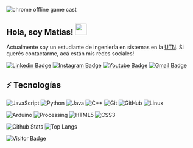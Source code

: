 
![chrome offline game cast](https://github.com/wayou/t-rex-runner/blob/gh-pages/assets/screenshot.gif)
## Hola, soy Matías! <img src="https://raw.githubusercontent.com/aemmadi/aemmadi/master/wave.gif" width="30px">

Actualmente soy un estudiante de ingeniería en sistemas en la [UTN](https://www.utn.edu.ar/es/).
Si querés contactarme, acá están mis redes sociales!

[![Linkedin Badge](https://img.shields.io/badge/-MatíasBoldrini-blue?style=flat-square&logo=Linkedin&logoColor=white&link=https://www.linkedin.com/in/matías-boldrini-93b146192/)]( https://www.linkedin.com/in/matías-boldrini-93b146192/)
[![Instagram Badge](https://img.shields.io/badge/-matibol_16-purple?style=flat-square&logo=instagram&logoColor=white&link=https://www.instagram.com/matibol_16/)](https://www.instagram.com/matibol_16/)
[![Youtube Badge](https://img.shields.io/badge/-MatíasBoldrini-darkred?style=flat-square&logo=youtube&logoColor=white&link=https://www.youtube.com/channel/UChnXf3O49gMiyDc_RhVcP7w)](https://www.youtube.com/channel/UChnXf3O49gMiyDc_RhVcP7w)
[![Gmail Badge](https://img.shields.io/badge/-matias@boldrini.com.ar-c14438?style=flat-square&logo=Gmail&logoColor=white&link=mailto:matias@boldrini.com.ar)](mailto:matias@boldrini.com.ar)

## ⚡ Tecnologías

![JavaScript](https://img.shields.io/badge/-JavaScript-black?style=flat-square&logo=javascript)
![Python](https://img.shields.io/badge/-Python-black?style=flat-square&logo=Python)
![Java](https://img.shields.io/badge/-java-E34A86?style=flat-square&logo=java)
![C++](https://img.shields.io/badge/-C++-00599C?style=flat-square&logo=c)
![Git](https://img.shields.io/badge/-Git-black?style=flat-square&logo=git)
![GitHub](https://img.shields.io/badge/-GitHub-181717?style=flat-square&logo=github)
![Linux](https://img.shields.io/badge/-Linux-181717?style=flat-square&logo=linux)

![Arduino](https://img.shields.io/badge/-Arduino-darkblue?style=flat-square&logo=arduino)
![Processing](https://img.shields.io/badge/-Processing-C51A4A?style=flat-square&logo=processing)
![HTML5](https://img.shields.io/badge/-HTML5-E34F26?style=flat-square&logo=html5&logoColor=white)
![CSS3](https://img.shields.io/badge/-CSS3-1572B6?style=flat-square&logo=css3)

![Github Stats](https://github-readme-stats.vercel.app/api?username=MatiasBoldrini&count_private=true&show_icons=true&include_all_commits=true)
![Top Langs](https://github-readme-stats.vercel.app/api/top-langs/?username=MatiasBoldrini&layout=compact)

![Visitor Badge](https://visitor-badge.laobi.icu/badge?page_id=ShadowFighter99.ShadowFighter99)

